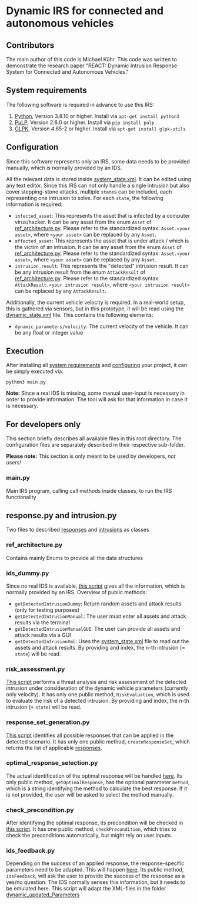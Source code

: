 Dynamic IRS for connected and autonomous vehicles
=========================================
## Contributors
The main author of this code is Michael Kühr.  This code was written  to demonstrate the research paper "REACT: Dynamic Intrusion Response System for Connected and Autonomous Vehicles." 

## System requirements
The following software is required in advance to use this IRS:

1. [Python](https://www.python.org/downloads/), Version 3.8.10 or higher. Install via `apt-get install python3`
2. [PuLP](https://coin-or.github.io/pulp/index.html), Version 2.6.0 or higher. Install via `pip install pulp`
3. [GLPK](https://www.gnu.org/software/glpk/), Version 4.65-2 or higher. Install via `apt-get install glpk-utils`

## Configuration

Since this software represents only an IRS, some data needs to be provided manually, which is normally provided by an IDS.

All the relevant data is stored inside [system_state.xml](./system_state.xml). It can be edited using any text editor. Since this IRS can not only handle a single intrusion but also cover stepping-stone attacks, multiple `state`s can be included, each representing one intrusion to solve. For each `state`, the following information is required:

* `infected_asset`: This represents the asset that is infected by a computer virus/hacker. It can be any asset from the enum `Asset` of [ref_architecture.py](./ref_architecture.py). Please refer to the standardized syntax: `Asset.<your asset>`, where `<your asset>` can be replaced by any `Asset`.
* `affected_asset`: This represents the asset that is under attack / which is the victim of an intrusion. It can be any asset from the enum `Asset` of [ref_architecture.py](./ref_architecture.py). Please refer to the standardized syntax: `Asset.<your asset>`, where `<your asset>` can be replaced by any `Asset`.
* `intrusion_result`: This represents the "detected" intrusion result. It can be any intrusion result from the enum `AttackResult` of [ref_architecture.py](./ref_architecture.py). Please refer to the standardized syntax: `AttackResult.<your intrusion result>`, where `<your intrusion result>` can be replaced by any `AttackResult`.

Additionally, the current vehicle velocity is required. In a real-world setup, this is gathered via sensors, but in this prototype, it will be read using the [dynamic_state.xml](./dynamic_state.xml) file. This contains the following elements:

* `dynamic_parameters/velocity`: The current velocity of the vehicle. It can be any float or integer value

## Execution
After installing all [system requirements](#system-requirements) and [configuring](#configuration) your project, it can be simply executed via:

```
python3 main.py
```

**Note:** Since a real IDS is missing, some manual user-input is necessary in order to provide information. The tool will ask for that information in case it is necessary.

## For developers only
This section briefly describes all available files in this root directory. The configuration files are separately described in their respective sub-folder.

**Please note:** This section is only meant to be used by developers, _not users!_

### main.py
Main IRS program, calling call methods inside classes, to run the IRS functionality

## response.py and intrusion.py
Two files to described [responses](./response.py) and [intrusions](./intrusion.py) as classes

### ref_architecture.py
Contains mainly Enums to provide all the data structures

### ids_dummy.py
Since no real IDS is available, [this script](./ids_dummy.py) gives all the information, which is normally provided by an IRS. Overview of public methods:

* `getDetectedIntrusionDummy`: Return random assets and attack results (only for testing purposes)
* `getDetectedIntrusionManual`: The user must enter all assets and attack results via the terminal
* `getDetectedIntrusionManualGUI`: The user can provide all assets and attack results via a GUI
* `getDetectedIntrusionXml`: Uses the [system_state.xml](./system_state.xml) file to read out the assets and attack results. By providing and index, the n-th intrusion (= `state`) will be read.

### risk_assessment.py
[This script](./risk_assessment.py) performs a threat analysis and risk assessment of the detected intrusion under consideration of the dynamic vehicle parameters (currently only velocity). It has only one public method, `RiskEvaluation`, which is used to evaluate the risk of a detected intrusion. By providing and index, the n-th intrusion (= `state`) will be read.

### response_set_generation.py
[This script](./response_set_generation.py) identifies all possible responses that can be applied in the detected scenario. It has only one public method, `createResponseSet`, which returns the list of applicable [responses](./response.py).

### optimal_response_selection.py
The actual identification of the optimal response will be handled [here](./optimal_response_selection.py). Its only public method, `getOptimalResponse`, has the optional parameter `method`, which is a string identifying the method to calculate the best response. If it is not provided, the user will be asked to select the method manually.

### check_precondition.py
After identifying the optimal response, its precondition will be checked in [this script](./check_precondition.py). It has one public method, `checkPrecondition`, which tries to check the preconditions automatically, but might rely on user inputs.

### ids_feedback.py
Depending on the success of an applied response, the response-specific parameters need to be adapted. This will happen [here](./ids_feedback.py). Its public method, `idsFeedback`, will ask the user to provide the success of the response as a yes/no question. The IDS normally senses this information, but it needs to be emulated here. This script will adapt the XML-files in the folder [dynamic_updated_Parameters](./dynamic_updated_Parameters/)
